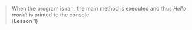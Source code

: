 > When the program is ran, the main method is executed and thus _Hello world!_ is printed to the console.  
> (**Lesson 1**)
